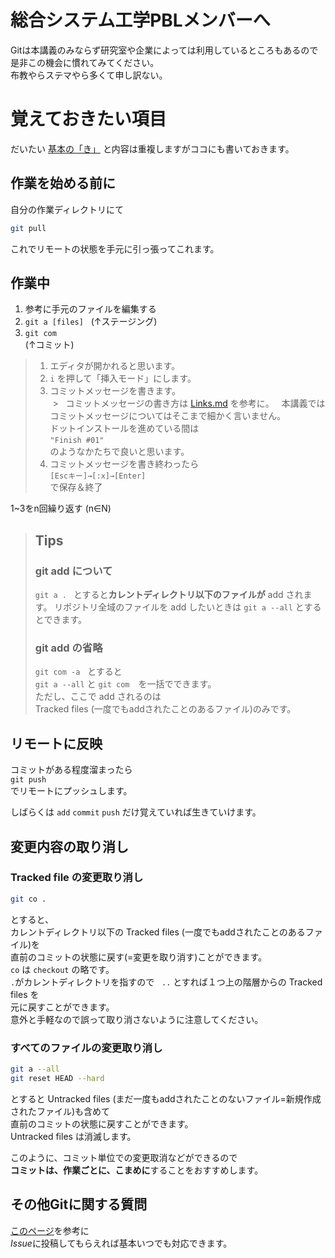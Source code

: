 # 総合システム工学PBLメンバーへ

Gitは本講義のみならず研究室や企業によっては利用しているところもあるので  
是非この機会に慣れてみてください。  
布教やらステマやら多くて申し訳ない。

# 覚えておきたい項目
だいたい [基本の「き」](https://github.com/tanacchi/GitLesson/blob/master/BasicCommands.md#%E5%9F%BA%E6%9C%AC%E3%81%AE%E3%81%8D- "き") と内容は重複しますがココにも書いておきます。

## 作業を始める前に
自分の作業ディレクトリにて
```bash
git pull
```
これでリモートの状態を手元に引っ張ってこれます。

## 作業中
1. 参考に手元のファイルを編集する
2. `git a [files]`    
   (↑ステージング)
3. `git com`  
   (↑コミット)
  > 1. エディタが開かれると思います。  
  > 2. `i` を押して「挿入モード」にします。  
  > 3. コミットメッセージを書きます。  
  >    コミットメッセージの書き方は [Links.md](https://github.com/tanacchi/GitLesson/blob/master/Links.md#commit) を参考に。  
  >    本講義ではコミットメッセージについてはそこまで細かく言いません。  
  >    ドットインストールを進めている間は  
  >    `"Finish #01"`  
  >    のようなかたちで良いと思います。  
  > 4. コミットメッセージを書き終わったら  
  >    `[Escキー]→[:x]→[Enter]`  
  >    で保存＆終了  

1~3をn回繰り返す (n∈N)  

>## Tips
>### git add について
>`git a . `
>とすると**カレントディレクトリ以下のファイルが** add されます。
>リポジトリ全域のファイルを add したいときは
>`git a --all`
>とするとできます。
>
>### git add の省略
> `git com -a`  
> とすると  
> `git a --all` と `git com`　を一括でできます。  
> ただし、ここで add されるのは  
> Tracked files (一度でもaddされたことのあるファイル)のみです。  

## リモートに反映
コミットがある程度溜まったら  
`git push`  
でリモートにプッシュします。  

しばらくは `add` `commit` `push` だけ覚えていれば生きていけます。  

## 変更内容の取り消し

### Tracked file の変更取り消し
```bash
git co .
```
とすると、  
カレントディレクトリ以下の Tracked files (一度でもaddされたことのあるファイル)を  
直前のコミットの状態に戻す(=変更を取り消す)ことができます。  
`co` は `checkout` の略です。  
`.`がカレントディレクトリを指すので  
`..` とすれば１つ上の階層からの Tracked files を  
元に戻すことができます。  
意外と手軽なので誤って取り消さないように注意してください。  

### すべてのファイルの変更取り消し
```bash
git a --all
git reset HEAD --hard
```
とすると Untracked files (まだ一度もaddされたことのないファイル=新規作成されたファイル)も含めて  
直前のコミットの状態に戻すことができます。  
Untracked files は消滅します。


このように、コミット単位での変更取消などができるので  
**コミットは、作業ごとに、こまめに**することをおすすめします。  

## その他Gitに関する質問
[このページ](https://github.com/tanacchi/GitLesson/issues/1 "#1")を参考に  
*Issue*に投稿してもらえれば基本いつでも対応できます。

